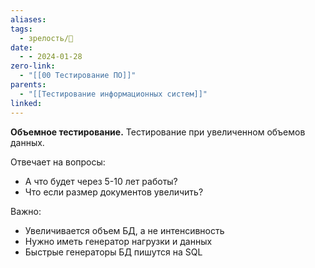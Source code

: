 ```yaml
---
aliases: 
tags:
  - зрелость/🌱
date:
  - - 2024-01-28
zero-link:
  - "[[00 Тестирование ПО]]"
parents:
  - "[[Тестирование информационных систем]]"
linked:
---
```

**Объемное тестирование.** Тестирование при увеличенном объемов данных.

Отвечает на вопросы:
- А что будет через 5-10 лет работы?
- Что если размер документов увеличить?

Важно:
- Увеличивается объем БД, а не интенсивность
- Нужно иметь генератор нагрузки и данных
- Быстрые генераторы БД пишутся на SQL